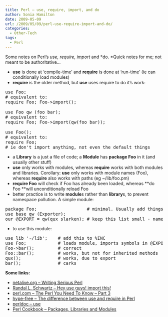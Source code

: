 ```yaml
---
title: Perl – use, require, import, and do
author: Sonia Hamilton
date: 2009-05-09
url: /2009/05/09/perl-use-require-import-and-do/
categories:
  - Other-Tech
tags:
  - Perl
---
```

Some notes on Perl&#8217;s *use, require, import* and *do. *Quick notes for me; not meant to be authoritative&#8230;

  * **use** is done at &#8216;compile-time&#8217; and **require** is done at &#8216;run-time&#8217; (ie can conditionally load modules)
  * **require** is the older method, but **use** uses require to do it&#8217;s work:

<pre class="brush: perl; title: ; notranslate" title="">use Foo;
# equivalent to:
require Foo; Foo-&gt;import();

use Foo qw (foo bar);
# equivalent to:
require Foo; Foo-&gt;import(qw(foo bar));

use Foo();
# equivalent to:
require Foo;
# ie don't import anything, not even the default things
</pre>

  * a **Library** is a just a file of code; a **Module** has **package Foo** in it (and usually other stuff)
  * **use** only works with modules, whereas **require** works with both modules and libraries. Corollary: **use** only works with module names (Foo), whereas **require** also works with paths (eg ~/lib/foo.pm)
  * **require Foo** will check if Foo has already been loaded, whereas **do Foo **will unconditionally reload Foo
  * better practice is to write **module**s rather than **library**s, to prevent namespace pollution. A simple module:

<pre class="brush: perl; title: ; notranslate" title="">package Foo;                   # minimal. Usually add things like:
use base qw (Exporter);
our @EXPORT = qw(qux slarken); # keep this list small - namespace pollution
</pre>

  * to use this module:

<pre class="brush: perl; title: ; notranslate" title="">use lib '~/lib';    # add this to %INC
use Foo;            # loads module, imports symbols in @EXPORT
Foo-&gt;bar();         # correct
Foo::bar();         # works, but not for inherited methods
qux();              # works, due to export
bar();              # carks
</pre>

**Some links:**

  * [netalive.org &#8211; Writing Serious Perl][1]
  * [Randal L. Schwartz &#8211; Hey use guys! import this!][2]
  * [perl.com &#8211; The Perl You Need To Know &#8211; Part 3][3]
  * [hype-free &#8211; The difference between use and require in Perl][4]
  * [perldoc &#8211; use][5]
  * [Perl Cookbook &#8211; Packages, Libraries and Modules][6]

 [1]: http://www.netalive.org/tinkering/serious-perl/
 [2]: http://www.stonehenge.com/merlyn/PerlJournal/col13.html
 [3]: http://www.perl.com/pub/a/2002/05/14/mod_perl.html?page=3
 [4]: http://hype-free.blogspot.com/2008/05/difference-between-use-and-require-in.html
 [5]: http://perldoc.perl.org/functions/use.html
 [6]: http://docstore.mik.ua/orelly/perl/cookbook/ch12_01.htm
